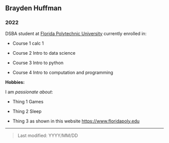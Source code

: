 ## Brayden Huffman

### 2022

DSBA student at [Florida Polytechnic University](https://www.floridapoly.edu) currently enrolled in: 

- Course 1 calc 1

- Course 2 Intro to data science

- Course 3 Intro to python

- Course 4 Intro to computation and programming

**Hobbies:**

I am _passionate about_: 

- Thing 1 Games 

- Thing 2 Sleep

- Thing 3 as shown in this website <https://www.floridapoly.edu>

***

> Last modified: YYYY/MM/DD